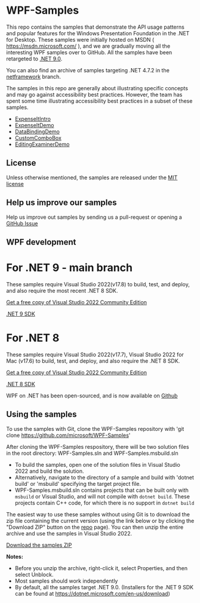 # WPF-Samples
This repo contains the samples that demonstrate the API usage patterns and popular features for the Windows Presentation Foundation in the .NET for Desktop. These samples were initially hosted on MSDN \( https://msdn.microsoft.com/ \), and we are gradually 
moving all the interesting WPF samples over to GitHub. All the samples have been retargeted to  [.NET 9.0](https://dotnet.microsoft.com/en-us/download).

You can also find an archive of samples targeting .NET 4.7.2 in the [netframework](https://github.com/microsoft/WPF-Samples/tree/netframework) branch.

The samples in this repo are generally about illustrating specific concepts and may go against accessibility best practices. However, the team has spent some time illustrating accessibility best practices in a subset of these samples.

* [ExpenseItIntro](https://github.com/microsoft/WPF-Samples/tree/main/Getting%20Started/WalkthroughFirstWPFApp/csharp)
* [ExpenseItDemo](https://github.com/microsoft/WPF-Samples/tree/main/Sample%20Applications/ExpenseIt/ExpenseItDemo)
* [DataBindingDemo](https://github.com/microsoft/WPF-Samples/tree/main/Sample%20Applications/DataBindingDemo)
* [CustomComboBox](https://github.com/microsoft/WPF-Samples/tree/main/Sample%20Applications/CustomComboBox)
* [EditingExaminerDemo](https://github.com/microsoft/WPF-Samples/tree/main/Sample%20Applications/EditingExaminerDemo)

## License
Unless otherwise mentioned, the samples are released under the [MIT license](https://github.com/Microsoft/WPF-Samples/blob/main/LICENSE)

## Help us improve our samples
Help us improve out samples by sending us a pull-request or opening a [GitHub Issue](https://github.com/Microsoft/WPF-Samples/issues)

## WPF development

# For .NET 9 - main branch

These samples require Visual Studio 2022(v17.8) to build, test, and deploy, and also require the most recent .NET 8 SDK.

   [Get a free copy of Visual Studio 2022 Community Edition](https://www.visualstudio.com/wpf-vs)

   [.NET 9 SDK](https://dotnet.microsoft.com/en-us/download/dotnet/8.0)


# For .NET 8

These samples require Visual Studio 2022(v17.7), Visual Studio 2022 for Mac (v17.6) to build, test, and deploy, and also require the .NET 8 SDK.

   [Get a free copy of Visual Studio 2022 Community Edition](https://www.visualstudio.com/wpf-vs)

   [.NET 8 SDK](https://dotnet.microsoft.com/en-us/download/dotnet/7.0)


WPF on .NET has been open-sourced, and is now available on [Github](https://github.com/dotnet/wpf)



## Using the samples

To use the samples with Git, clone the WPF-Samples repository with 'git clone https://github.com/microsoft/WPF-Samples'

After cloning the WPF-Samples respository, there will be two solution files in the root directory: WPF-Samples.sln and WPF-Samples.msbuild.sln 

* To build the samples, open one of the solution files in Visual Studio 2022 and build the solution.
* Alternatively, navigate to the directory of a sample and build with 'dotnet build' or 'msbuild' specifying the target project file. 
* WPF-Samples.msbuild.sln contains projects that can be built only with `msbuild` or Visual Studio, and will not compile with `dotnet build`. These projects contain C++ code, for which there is no support in `dotnet build`

The easiest way to use these samples without using Git is to download the zip file containing the current version (using the link below or by clicking the "Download ZIP" button on the [repo](https://github.com/microsoft/WPF-Samples?tab=readme-ov-file) page). You can then unzip the entire archive and use the samples in Visual Studio 2022.

   [Download the samples ZIP](../../archive/main.zip)

   **Notes:** 
   * Before you unzip the archive, right-click it, select Properties, and then select Unblock.
   * Most samples should work independently
   * By default, all the samples target .NET 9.0. (Installers for the .NET 9 SDK can be found at <https://dotnet.microsoft.com/en-us/download>)

